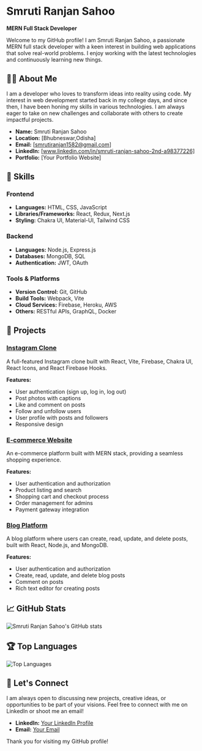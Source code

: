 # Smruti Ranjan Sahoo

**MERN Full Stack Developer**

Welcome to my GitHub profile! I am Smruti Ranjan Sahoo, a passionate MERN full stack developer with a keen interest in building web applications that solve real-world problems. I enjoy working with the latest technologies and continuously learning new things.

## 👨‍💻 About Me

I am a developer who loves to transform ideas into reality using code. My interest in web development started back in my college days, and since then, I have been honing my skills in various technologies. I am always eager to take on new challenges and collaborate with others to create impactful projects.

- **Name:** Smruti Ranjan Sahoo
- **Location:** [Bhubneswar,Odisha]
- **Email:** [smrutiranjan1582@gmail.com]
- **LinkedIn:** [www.linkedin.com/in/smruti-ranjan-sahoo-2nd-a98377226]
- **Portfolio:** [Your Portfolio Website]

## 🚀 Skills

### Frontend
- **Languages:** HTML, CSS, JavaScript
- **Libraries/Frameworks:** React, Redux, Next.js
- **Styling:** Chakra UI, Material-UI, Tailwind CSS

### Backend
- **Languages:** Node.js, Express.js
- **Databases:** MongoDB, SQL
- **Authentication:** JWT, OAuth

### Tools & Platforms
- **Version Control:** Git, GitHub
- **Build Tools:** Webpack, Vite
- **Cloud Services:** Firebase, Heroku, AWS
- **Others:** RESTful APIs, GraphQL, Docker

## 📂 Projects

### [Instagram Clone](https://github.com/smruti12344/instagram-clone)
A full-featured Instagram clone built with React, Vite, Firebase, Chakra UI, React Icons, and React Firebase Hooks.

**Features:**
- User authentication (sign up, log in, log out)
- Post photos with captions
- Like and comment on posts
- Follow and unfollow users
- User profile with posts and followers
- Responsive design

### [E-commerce Website](https://github.com/smruti12344/e-commerce-website)
An e-commerce platform built with MERN stack, providing a seamless shopping experience.

**Features:**
- User authentication and authorization
- Product listing and search
- Shopping cart and checkout process
- Order management for admins
- Payment gateway integration

### [Blog Platform](https://github.com/smruti12344/blog-platform)
A blog platform where users can create, read, update, and delete posts, built with React, Node.js, and MongoDB.

**Features:**
- User authentication and authorization
- Create, read, update, and delete blog posts
- Comment on posts
- Rich text editor for creating posts

## 📈 GitHub Stats

![Smruti Ranjan Sahoo's GitHub stats](https://github-readme-stats.vercel.app/api?username=smruti12344&show_icons=true&theme=radical)

## 🏆 Top Languages

![Top Languages](https://github-readme-stats.vercel.app/api/top-langs/?username=smruti12344&layout=compact&theme=radical)

## 🤝 Let's Connect

I am always open to discussing new projects, creative ideas, or opportunities to be part of your visions. Feel free to connect with me on LinkedIn or shoot me an email!

- **LinkedIn:** [Your LinkedIn Profile](www.linkedin.com/in/smruti-ranjan-sahoo-2nd-a98377226)
- **Email:** [Your Email](mailto:smrutiranjan1582@gmail.com)

Thank you for visiting my GitHub profile!
